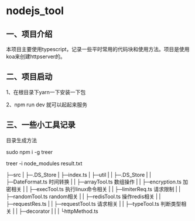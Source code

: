 # nodejs_tool

## 一、项目介绍

​	本项目主要使用typescript，记录一些平时常用的代码块和使用方法。项目是使用koa来创建httpserver的。

## 二、项目启动

1、在根目录下yarn一下安装一下包

2、npm run dev 就可以起起来服务



## 三、一些小工具记录

目录生成方法

sudo npm i -g treer

treer -i node_modules  result.txt

├─src
|  ├─.DS_Store
|  ├─index.ts
|  ├─util
|  |  ├─.DS_Store
|  |  ├─DateFormat.ts 时间转换
|  |  ├─arrayTool.ts  数组操作
|  |  ├─encryption.ts 加密相关
|  |  ├─execTool.ts 执行linux命令相关
|  |  ├─limiterReq.ts 请求限制
|  |  ├─randomTool.ts random相关
|  |  ├─redisTool.ts 操作redis相关
|  |  ├─requestRes.ts 
|  |  ├─requestTool.ts 请求相关
|  |  ├─typeTool.ts 判断类型相关
|  |  ├─decorator
|  |  |     └httpMethod.ts
